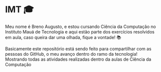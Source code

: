 # IMT 🎓
<p>Meu nome é Breno Augusto, e estou cursando Ciência da Computação no Instituto Mauá de Tecnologia e aqui estão parte dos exercícios resolvidos em aula, caso queira dar uma olhada, fique a vontade! 📚 </p>
<p>Basicamente este repositório está sendo feito para compartilhar com as pessoas do GitHub, o meu avanço dentro do ramo da tecnologia! Mostrando todas as atividades realizadas dentro da aulas de Ciência da Computação</p>